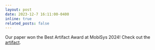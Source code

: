 ```yaml
---
layout: post
date: 2023-12-7 16:11:00-0400
inline: true
related_posts: false
---
```


Our paper won the Best Artifact Award at MobiSys 2024! Check out the [artifact](https://zenodo.org/records/11094213).
